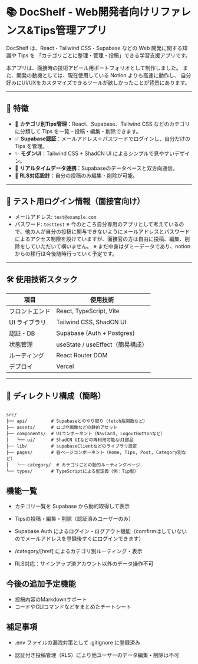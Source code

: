 # 📚 DocShelf - Web開発者向けリファレンス&Tips管理アプリ

DocShelf は、React・Tailwind CSS・Supabase などの Web 開発に関する知識や Tips を
「カテゴリごとに整理・管理・投稿」できる学習支援アプリです。

本アプリは、面接時の技術アピール用ポートフォリオとして制作しました。
また、開発の動機としては、現在使用している Notion よりも高速に動作し、
自分好みにUI/UXをカスタマイズできるツールが欲しかったことが背景にあります。

---

## 🧩 特徴

- 📌 **カテゴリ別Tips管理**：React、Supabase、Tailwind CSS などのカテゴリに分類して Tips を一覧・投稿・編集・削除できます。
- ✅ **Supabase認証**：メールアドレス＋パスワードでログインし、自分だけの Tips を管理。
- ✨ **モダンUI**：Tailwind CSS + ShadCN UI によるシンプルで見やすいデザイン。
- 🔄 **リアルタイムデータ連携**：Supabaseのデータベースと双方向通信。
- 🧠 **RLS対応設計**：自分の投稿のみ編集・削除が可能。

---

## 🔐 テスト用ログイン情報（面接官向け）

- メールアドレス: `test@example.com`  
- パスワード: `testtest`
※ 今のところ自分専用のアプリとして考えているので、他の人が自分の投稿に関与できないようにメールアドレスとパスワードによるアクセス制限を設けていますが、面接官の方は自由に投稿、編集、削除をしていただいて構いません。
※ まだ中身はダミーデータであり、notionからの移行は今後随時行っていく予定です。

---

## 🛠 使用技術スタック

| 項目            | 使用技術                          |
|-----------------|-----------------------------------|
| フロントエンド   | React, TypeScript, Vite           |
| UI ライブラリ   | Tailwind CSS, ShadCN UI           |
| 認証・DB        | Supabase (Auth + Postgres)        |
| 状態管理        | useState / useEffect（簡易構成）  |
| ルーティング     | React Router DOM                  |
| デプロイ        | Vercel                            |

---

## 📂 ディレクトリ構成（簡略）
<!-- <details> -->
<!-- <summary>展開して表示</summary> -->

```plaintext

src/
├── api/         # Supabaseとのやり取り（fetch系関数など）
├── assets/      # ロゴや画像などの静的アセット
├── components/  # UIコンポーネント（NavCard, LogoutButtonなど）
│   └── ui/      # ShadCN UIなどの再利用可能なUI部品
├── lib/         # supabaseClientなどのライブラリ設定
├── pages/       # 各ページコンポーネント（Home, Tips, Post, Category別など）
│   └── category/  # カテゴリごとの動的ルーティングページ
└── types/       # TypeScriptによる型定義（例：Tip型）

```
## 機能一覧
- カテゴリ一覧を Supabase から動的取得して表示

- Tipsの投稿・編集・削除（認証済みユーザーのみ）

- Supabase Auth によるログイン・ログアウト機能（comfirmはしていないのでメールアドレスを登録後すぐにログインできます）

- /category/[href] によるカテゴリ別ルーティング・表示

- RLS対応：サインアップ済アカウント以外のデータ操作不可

## 今後の追加予定機能
<!-- - 検索機能（タイトル・キーワードからの絞り込み） -->

<!-- - 投稿されたTipsの可視化（棒グラフ・円グラフなど） -->

- 投稿内容のMarkdownサポート
- コードやCLIコマンドなどをまとめたチートシート

<!-- - コメント機能（Tipsへの補足・議論） -->

## 補足事項
- .env ファイルの漏洩対策として .gitignore に登録済み

- 認証付き投稿管理（RLS）により他ユーザーのデータ編集・削除は不可





